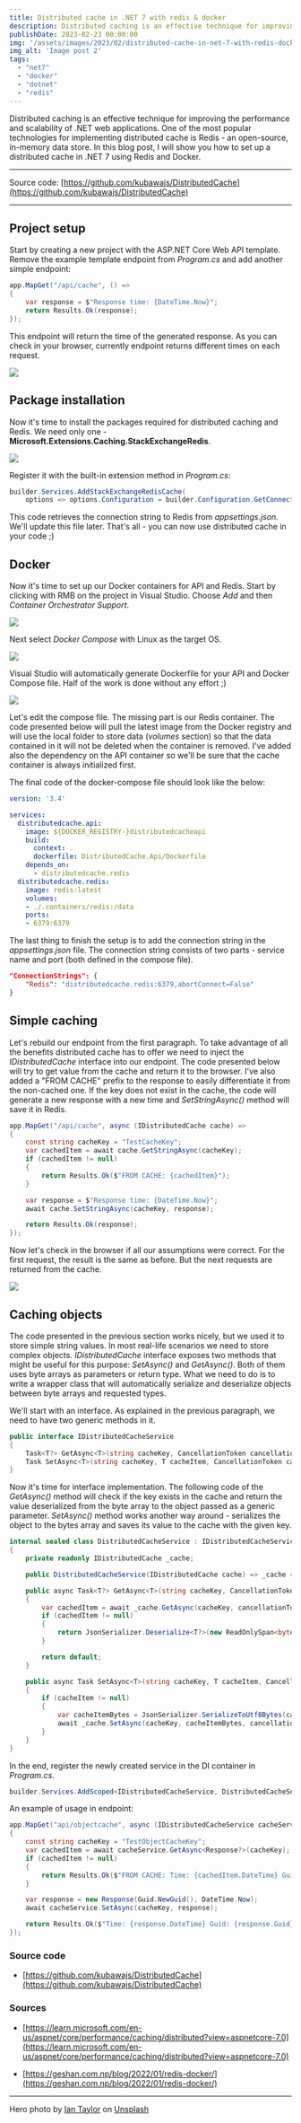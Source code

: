 ```yaml
---
title: Distributed cache in .NET 7 with redis & docker
description: Distributed caching is an effective technique for improving the performance and scalability of .NET web applications. In this blog post, I show how to set up a distributed cache in .NET 7 using Redis and Docker.
publishDate: 2023-02-23 00:00:00
img: '/assets/images/2023/02/distributed-cache-in-net-7-with-redis-docker/images/ian-taylor-joqjbvo1p9g-unsplash.jpg'
img_alt: 'Image post 2'
tags: 
  - "net7"
  - "docker"
  - "dotnet"
  - "redis"
---
```


Distributed caching is an effective technique for improving the performance and scalability of .NET web applications. One of the most popular technologies for implementing distributed cache is Redis - an open-source, in-memory data store. In this blog post, I will show you how to set up a distributed cache in .NET 7 using Redis and Docker.

* * *

Source code: [https://github.com/kubawajs/DistributedCache](https://github.com/kubawajs/DistributedCache)

* * *

## Project setup

Start by creating a new project with the ASP.NET Core Web API template. Remove the example template endpoint from _Program.cs_ and add another simple endpoint:

```csharp
app.MapGet("/api/cache", () =>
{
    var response = $"Response time: {DateTime.Now}";
    return Results.Ok(response);
});
```

This endpoint will return the time of the generated response. As you can check in your browser, currently endpoint returns different times on each request.

![](https://jakubwajs.files.wordpress.com/2023/02/image-1.png?w=832)

## Package installation

Now it's time to install the packages required for distributed caching and Redis. We need only one - **Microsoft.Extensions.Caching.StackExchangeRedis**.

![](https://jakubwajs.files.wordpress.com/2023/02/image-2.png?w=650)

Register it with the built-in extension method in _Program.cs_:

```csharp
builder.Services.AddStackExchangeRedisCache(
    options => options.Configuration = builder.Configuration.GetConnectionString("Redis"));
```

This code retrieves the connection string to Redis from _appsettings.json_. We'll update this file later. That's all - you can now use distributed cache in your code ;)

## Docker

Now it's time to set up our Docker containers for API and Redis. Start by clicking with RMB on the project in Visual Studio. Choose _Add_ and then _Container Orchestrator Support_.

![](https://jakubwajs.files.wordpress.com/2023/02/image-3.png?w=680)

Next select _Docker Compose_ with Linux as the target OS.

![](https://jakubwajs.files.wordpress.com/2023/02/image-4.png?w=415)

Visual Studio will automatically generate Dockerfile for your API and Docker Compose file. Half of the work is done without any effort ;)

![](https://jakubwajs.files.wordpress.com/2023/02/image-5.png?w=1024)

Let's edit the compose file. The missing part is our Redis container. The code presented below will pull the latest image from the Docker registry and will use the local folder to store data (_volumes_ section) so that the data contained in it will not be deleted when the container is removed. I've added also the dependency on the API container so we'll be sure that the cache container is always initialized first.

The final code of the docker-compose file should look like the below:

```yaml
version: '3.4'

services:
  distributedcache.api:
    image: ${DOCKER_REGISTRY-}distributedcacheapi
    build:
      context: .
      dockerfile: DistributedCache.Api/Dockerfile
    depends_on:
      - distributedcache.redis
  distributedcache.redis:
    image: redis:latest
    volumes:
    - ./.containers/redis:/data
    ports:
    - 6379:6379
```

The last thing to finish the setup is to add the connection string in the _appsettings.json_ file. The connection string consists of two parts - service name and port (both defined in the compose file).

```json
"ConnectionStrings": {
    "Redis": "distributedcache.redis:6379,abortConnect=False"
}
```

## Simple caching

Let's rebuild our endpoint from the first paragraph. To take advantage of all the benefits distributed cache has to offer we need to inject the _IDistributedCache_ interface into our endpoint. The code presented below will try to get value from the cache and return it to the browser. I've also added a "FROM CACHE" prefix to the response to easily differentiate it from the non-cached one. If the key does not exist in the cache, the code will generate a new response with a new time and _SetStringAsync()_ method will save it in Redis.

```csharp
app.MapGet("/api/cache", async (IDistributedCache cache) =>
{
    const string cacheKey = "TestCacheKey";
    var cachedItem = await cache.GetStringAsync(cacheKey);
    if (cachedItem != null)
    {
        return Results.Ok($"FROM CACHE: {cachedItem}");
    }

    var response = $"Response time: {DateTime.Now}";
    await cache.SetStringAsync(cacheKey, response);

    return Results.Ok(response);
});
```

Now let's check in the browser if all our assumptions were correct. For the first request, the result is the same as before. But the next requests are returned from the cache.

![](https://jakubwajs.files.wordpress.com/2023/02/image-6.png?w=513)

## Caching objects

The code presented in the previous section works nicely, but we used it to store simple string values. In most real-life scenarios we need to store complex objects. _IDistributedCache_ interface exposes two methods that might be useful for this purpose: _SetAsync()_ and _GetAsync()_. Both of them uses byte arrays as parameters or return type. What we need to do is to write a wrapper class that will automatically serialize and deserialize objects between byte arrays and requested types.

We'll start with an interface. As explained in the previous paragraph, we need to have two generic methods in it.

```csharp
public interface IDistributedCacheService
{
    Task<T?> GetAsync<T>(string cacheKey, CancellationToken cancellationToken = default);
    Task SetAsync<T>(string cacheKey, T cacheItem, CancellationToken cancellationToken = default);
}
```

Now it's time for interface implementation. The following code of the _GetAsync()_ method will check if the key exists in the cache and return the value deserialized from the byte array to the object passed as a generic parameter. _SetAsync()_ method works another way around - serializes the object to the bytes array and saves its value to the cache with the given key.

```csharp
internal sealed class DistributedCacheService : IDistributedCacheService
{
    private readonly IDistributedCache _cache;

    public DistributedCacheService(IDistributedCache cache) => _cache = cache;

    public async Task<T?> GetAsync<T>(string cacheKey, CancellationToken cancellationToken = default)
    {
        var cachedItem = await _cache.GetAsync(cacheKey, cancellationToken);
        if (cachedItem != null)
        {
            return JsonSerializer.Deserialize<T?>(new ReadOnlySpan<byte>(cachedItem));
        }

        return default;
    }

    public async Task SetAsync<T>(string cacheKey, T cacheItem, CancellationToken cancellationToken = default)
    {
        if (cacheItem != null)
        {
            var cacheItemBytes = JsonSerializer.SerializeToUtf8Bytes(cacheItem);
            await _cache.SetAsync(cacheKey, cacheItemBytes, cancellationToken);
        }
    }
}
```

In the end, register the newly created service in the DI container in _Program.cs_.

```csharp
builder.Services.AddScoped<IDistributedCacheService, DistributedCacheService>();
```

An example of usage in endpoint:

```csharp
app.MapGet("api/objectcache", async (IDistributedCacheService cacheService) =>
{
    const string cacheKey = "TestObjectCacheKey";
    var cachedItem = await cacheService.GetAsync<Response?>(cacheKey);
    if (cachedItem != null)
    {
        return Results.Ok($"FROM CACHE: Time: {cachedItem.DateTime} Guid: {cachedItem.Guid}");
    }

    var response = new Response(Guid.NewGuid(), DateTime.Now);
    await cacheService.SetAsync(cacheKey, response);

    return Results.Ok($"Time: {response.DateTime} Guid: {response.Guid}");
});
```

### Source code

- [https://github.com/kubawajs/DistributedCache](https://github.com/kubawajs/DistributedCache)

### Sources

- [https://learn.microsoft.com/en-us/aspnet/core/performance/caching/distributed?view=aspnetcore-7.0](https://learn.microsoft.com/en-us/aspnet/core/performance/caching/distributed?view=aspnetcore-7.0)

- [https://geshan.com.np/blog/2022/01/redis-docker/](https://geshan.com.np/blog/2022/01/redis-docker/)

* * *

Hero photo by [Ian Taylor](https://unsplash.com/@carrier_lost?utm_source=unsplash&utm_medium=referral&utm_content=creditCopyText) on [Unsplash](https://unsplash.com/photos/jOqJbvo1P9g?utm_source=unsplash&utm_medium=referral&utm_content=creditCopyText)
